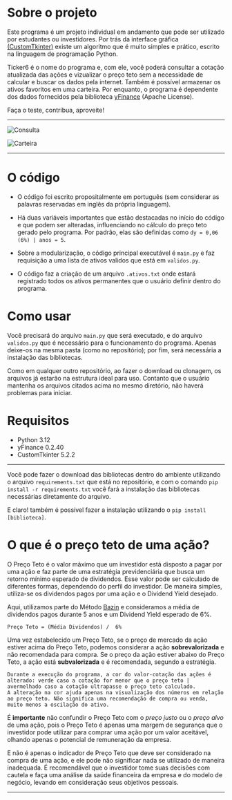 
# Sobre o projeto

Este programa é um projeto individual em andamento que pode ser utilizado por estudantes ou investidores. Por trás da interface gráfica [(CustomTkinter)](https://github.com/TomSchimansky/CustomTkinter) existe um algoritmo que é muito simples e prático, escrito na linguagem de programação Python. 

Ticker6 é o nome do programa e, com ele, você poderá consultar a cotação atualizada das ações e vizualizar o preço teto sem a necessidade de calcular e buscar os dados pela internet. Também é possível armazenar os ativos favoritos em uma carteira. Por enquanto, o programa é dependente dos dados fornecidos pela biblioteca [yFinance](https://github.com/ranaroussi/yfinance) (Apache License). 

Faça o teste, contribua, aproveite!

---

![Consulta](https://github.com/guilhermejaques/Ticker6/assets/159738624/03912c48-97eb-4532-874d-514901d43361)

![Carteira](https://github.com/guilhermejaques/Ticker6/assets/159738624/528a56b1-a23a-4b98-a72b-34c9b5b748d9)

---

# O código

- O código foi escrito propositalmente em português (sem considerar as palavras reservadas em inglês da própria linguagem).
  
- Há duas variáveis importantes que estão destacadas no início do código e que podem ser alteradas, influenciando no cálculo do preço teto gerado pelo programa. Por padrão, elas são definidas como `dy = 0,06 (6%) | anos = 5`.
  
- Sobre a modularização, o código principal executável é `main.py` e faz requisição a uma lista de ativos validos que está em `validos.py`.
  
- O código faz a criação de um arquivo `.ativos.txt` onde estará registrado todos os ativos permanentes que o usuário definir dentro do programa. 

# Como usar

Você precisará do arquivo `main.py` que será executado, e do arquivo `validos.py` que é necessário para o funcionamento do programa. Apenas deixe-os na mesma pasta (como no repositório); por fim, será necessária a instalação das bibliotecas.

Como em qualquer outro repositório, ao fazer o download ou clonagem, os arquivos já estarão na estrutura ideal para uso. Contanto que o usuário mantenha os arquivos citados acima no mesmo diretório, não haverá problemas para iniciar.

# Requisitos

- Python 3.12
- yFinance 0.2.40
- CustomTkinter 5.2.2
  
---
Você pode fazer o download das bibliotecas dentro do ambiente utilizando o arquivo `requirements.txt` que está no repositório, e com o comando `pip install -r requirements.txt` você fará a instalação das bibliotecas necessárias diretamente do arquivo. 

E claro! também é possível fazer a instalação utilizando o `pip install [biblioteca]`.

# O que é o preço teto de uma ação?

O Preço Teto é o valor máximo que um investidor está disposto a pagar por uma ação e faz parte de uma estratégia previdenciária que busca um retorno mínimo esperado de dividendos. Esse valor pode ser calculado de diferentes formas, dependendo do perfil do investidor. De maneira simples, utiliza-se os dividendos pagos por uma ação e o Dividend Yield desejado.

Aqui, utilizamos parte do Método [Bazin](https://pt.wikipedia.org/wiki/D%C3%A9cio_Bazin) e consideramos a média de dividendos pagos durante 5 anos e um Dividend Yield esperado de 6%.

	Preço Teto = (Média Dividendos) /  6%
 
Uma vez estabelecido um Preço Teto, se o preço de mercado da ação estiver acima do Preço Teto, podemos considerar a ação **sobrevalorizada** e não recomendada para compra. Se o preço da ação estiver abaixo do Preço Teto, a ação está **subvalorizada** e é recomendada, segundo a estratégia.

	Durante a execução do programa, a cor do valor-cotação das ações é alterado: verde caso a cotação for menor que o preço teto | avermelhado caso a cotação ultrapasse o preço teto calculado.
 	A alteração na cor ajuda apenas na visualização dos números em relação ao preço teto. Não significa uma recomendação de compra ou venda, muito menos a oscilação do ativo.


É **importante** não confundir o Preço Teto com o _preço justo_ ou o _preço alvo_ de uma ação, pois o Preço Teto é apenas uma margem de segurança que o investidor pode utilizar para comprar uma ação por um valor aceitável, olhando apenas o potencial de remuneração da empresa. 

E não é apenas o indicador de Preço Teto que deve ser considerado na compra de uma ação, e ele pode não significar nada se utilizado de maneira inadequada. É recomendável que o investidor tome suas decisões com cautela e faça uma análise da saúde financeira da empresa e do modelo de negócio, levando em consideração seus objetivos pessoais. 

---
  
	
